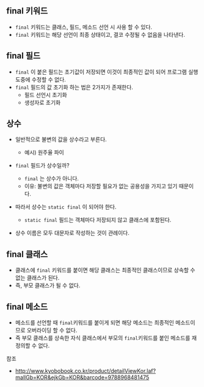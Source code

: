 ## final 키워드

* `final` 키워드는 클래스, 필드, 메소드 선언 시 사용 할 수 있다.
* `final` 키워드는 해당 선언이 최종 상태이고, 결코 수정될 수 없음을 나타낸다.



## final 필드

* `final` 이 붙은 필드는 초기값이 저장되면 이것이 최종적인 값이 되어 프로그램 실행 도중에 수정할 수 없다.
* `final` 필드의 값 초기화 하는 법은 2가지가 존재한다.
  * 필드 선언시 초기화
  * 생성자로 초기화



## 상수

* 일반적으로 불변의 값을 상수라고 부른다.

  * 예시) 원주율 파이

* `final` 필드가 상수일까?

  * `final` 는 상수가 아니다.
  * 이유: 불변의 값은 객체마다 저장할 필요가 없는 공용성을 가지고 있기 때문이다.

* 따라서 상수는 `static final` 이 되어야 한다.

  * `static final` 필드는 객체마다 저장되지 않고 클래스에 포함된다.

* 상수 이름은 모두 대문자로 작성하는 것이 관례이다.

  

## final 클래스

* 클래스에 `final` 키워드를 붙이면 해당 클래스는 최종적인 클래스이므로 상속할 수 없는 클래스가 된다. 
* 즉, 부모 클래스가 될 수 없다.



## final 메소드

* 메소드를 선언할 때 `final`키워드를 붙이게 되면 해당 메소드는 최종적인 메소드이므로 오버라이딩 할 수 없다. 
* 즉 부모 클래스를 상속한 자식 클래스에서 부모의 `final`키워드를 붙인 메소드를 재정의할 수 없다.



참조

* http://www.kyobobook.co.kr/product/detailViewKor.laf?mallGb=KOR&ejkGb=KOR&barcode=9788968481475









